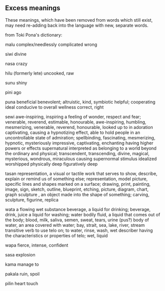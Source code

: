 Excess meanings
------

These meanings, which have been removed from words which still exist,
may need re-adding back into the language with new, separate words.

from Toki Pona's dictionary:

malu
    complex/needlessly complicated
    wrong

siwi
    divine

nasa
    crazy

hilu (formerly lete)
    uncooked, raw

sunu
    shiny

pini
    ago

puna
    beneficial
    benevolent; altruistic, kind, symbiotic
    helpful; cooperating
    ideal
    conducive to overall wellness
    correct, right


sewi
    awe-inspiring, inspiring a feeling of wonder, respect and fear; venerable, reverend, estimable, honourable, awe-inspiring, humbling, mesmerizing, venerable, reverend, honourable, looked up to in adoration
    captivating, causing a hypnotizing effect, able to hold people in an uncontrollable state of admiration; spellbinding, fascinating, mesmerizing, hypnotic, mysteriously impressive, captivating, enchanting
    having higher powers or effects
    supernatural
    interpreted as belonging to a world beyond the ordinary and physical; transcendent, transcending, divine, magical, mysterious, wondrous, miraculous
    causing supernormal stimulus
    idealized
    worshipped
    physically deep
    figuratively deep

tasan
    representation, a visual or tactile work that serves to show, describe, explain or remind us of something else; representation, model
    picture, specific lines and shapes marked on a surface; drawing, print, painting, image, sign, sketch, outline, blueprint, etching, picture,
    diagram, chart, graph
    sculpture , an object made into the shape of something; carving, sculpture, figurine, replica


wata
    a flowing wet substance
    beverage, a liquid for drinking; beverage, drink, juice
    a liquid for washing; water
    bodily fluid, a liquid that comes out of the body; blood, milk, saliva, semen, sweat, tears, urine (pus?)
    body of water, an area covered with water; bay, strait, sea, lake, river, stream
    transitive verb to use telo on; to water, rinse, wash, wet
    describer having the characteristics or properties of telo; wet, liquid

wapa
    fierce, intense, confident

sasa
    explosion

kama
    manage to

pakala
    ruin, spoil

pilin
    heart
    touch
